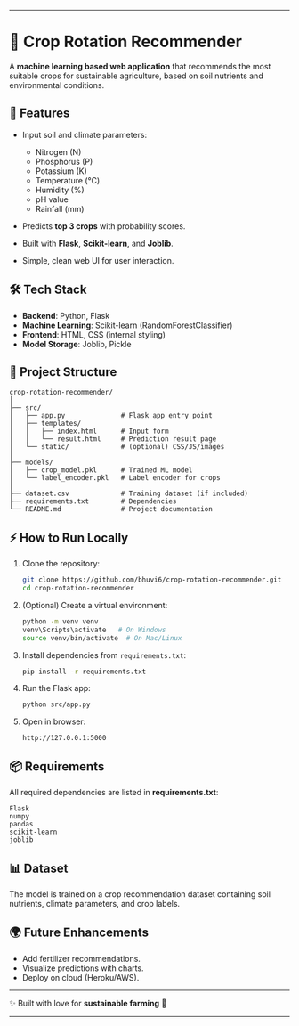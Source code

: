
---

# 🌱 Crop Rotation Recommender

A **machine learning based web application** that recommends the most suitable crops for sustainable agriculture, based on soil nutrients and environmental conditions.

## 🚀 Features

* Input soil and climate parameters:

  * Nitrogen (N)
  * Phosphorus (P)
  * Potassium (K)
  * Temperature (°C)
  * Humidity (%)
  * pH value
  * Rainfall (mm)
* Predicts **top 3 crops** with probability scores.
* Built with **Flask**, **Scikit-learn**, and **Joblib**.
* Simple, clean web UI for user interaction.

## 🛠️ Tech Stack

* **Backend**: Python, Flask
* **Machine Learning**: Scikit-learn (RandomForestClassifier)
* **Frontend**: HTML, CSS (internal styling)
* **Model Storage**: Joblib, Pickle

## 📂 Project Structure

```
crop-rotation-recommender/
│
├── src/
│   ├── app.py              # Flask app entry point
│   ├── templates/
│   │   ├── index.html      # Input form
│   │   └── result.html     # Prediction result page
│   └── static/             # (optional) CSS/JS/images
│
├── models/
│   ├── crop_model.pkl      # Trained ML model
│   └── label_encoder.pkl   # Label encoder for crops
│
├── dataset.csv             # Training dataset (if included)
├── requirements.txt        # Dependencies
└── README.md               # Project documentation
```

## ⚡ How to Run Locally

1. Clone the repository:

   ```bash
   git clone https://github.com/bhuvi6/crop-rotation-recommender.git
   cd crop-rotation-recommender
   ```
2. (Optional) Create a virtual environment:

   ```bash
   python -m venv venv
   venv\Scripts\activate   # On Windows
   source venv/bin/activate  # On Mac/Linux
   ```
3. Install dependencies from `requirements.txt`:

   ```bash
   pip install -r requirements.txt
   ```
4. Run the Flask app:

   ```bash
   python src/app.py
   ```
5. Open in browser:

   ```
   http://127.0.0.1:5000
   ```

## 📦 Requirements

All required dependencies are listed in **requirements.txt**:

```
Flask
numpy
pandas
scikit-learn
joblib
```

## 📊 Dataset

The model is trained on a crop recommendation dataset containing soil nutrients, climate parameters, and crop labels.

## 🌍 Future Enhancements

* Add fertilizer recommendations.
* Visualize predictions with charts.
* Deploy on cloud (Heroku/AWS).

---

✨ Built with love for **sustainable farming** 🌱

---


